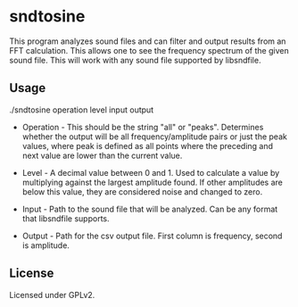 # sndtosine
This program analyzes sound files and can filter and output results from an FFT
calculation. This allows one to see the frequency spectrum of the given sound
file. This will work with any sound file supported by libsndfile.
## Usage
./sndtosine operation level input output

* Operation - This should be the string "all" or "peaks". Determines whether the
output will be all frequency/amplitude pairs or just the peak values, where peak
is defined as all points where the preceding and next value are lower than the
current value.

* Level - A decimal value between 0 and 1. Used to calculate a value by
multiplying against the largest amplitude found. If other amplitudes are below
this value, they are considered noise and changed to zero.

* Input - Path to the sound file that will be analyzed. Can be any format that
libsndfile supports.

* Output - Path for the csv output file. First column is frequency, second is
amplitude.

## License
Licensed under GPLv2.
